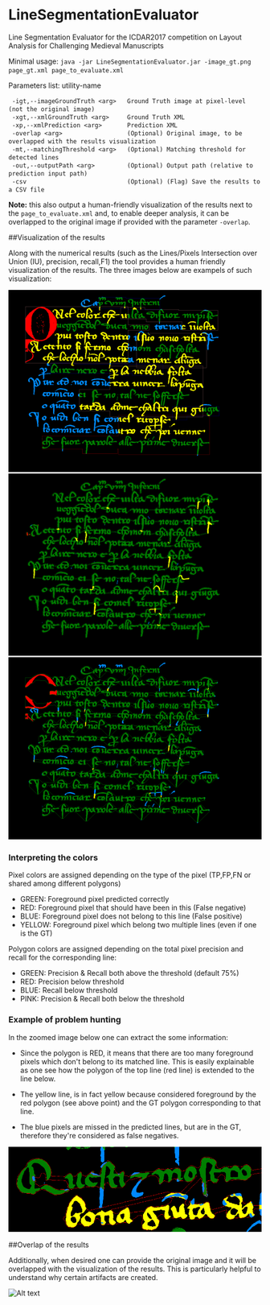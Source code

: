 # LineSegmentationEvaluator
Line Segmentation Evaluator for the ICDAR2017 competition on Layout Analysis for Challenging Medieval Manuscripts

Minimal usage: `java -jar LineSegmentationEvaluator.jar -image_gt.png page_gt.xml page_to_evaluate.xml`

Parameters list: utility-name
```
 -igt,--imageGroundTruth <arg>   Ground Truth image at pixel-level (not the original image)
 -xgt,--xmlGroundTruth <arg>     Ground Truth XML
 -xp,--xmlPrediction <arg>       Prediction XML
 -overlap <arg>                  (Optional) Original image, to be overlapped with the results visualization
 -mt,--matchingThreshold <arg>   (Optional) Matching threshold for detected lines  
 -out,--outputPath <arg>         (Optional) Output path (relative to prediction input path)
 -csv                            (Optional) (Flag) Save the results to a CSV file
 ```
**Note:** this also output a human-friendly visualization of the results next to the `page_to_evaluate.xml` and, to enable deeper analysis, it can be overlapped to the original image if provided with the parameter `-overlap`.  

##Visualization of the results

Along with the numerical results (such as the Lines/Pixels Intersection over Union (IU), precision, recall,F1) 
the tool provides a human friendly visualization of the results. The three images below are exampels of such visualization:  

![Alt text](examples/example_visualization1.png?raw=true)
![Alt text](examples/example_visualization2.png?raw=true)
![Alt text](examples/example_visualization3.png?raw=true)

### Interpreting the colors

Pixel colors are assigned depending on the type of the pixel (TP,FP,FN or shared among different polygons)

- GREEN: Foreground pixel predicted correctly
- RED: Foreground pixel that should have been in this (False negative)
- BLUE: Foreground pixel does not belong to this line (False positive)
- YELLOW: Foreground pixel which belong two multiple lines (even if one is the GT)

Polygon colors are assigned depending on the total pixel precision and recall for the corresponding line:

- GREEN: Precision & Recall both above the threshold (default 75%)
- RED: Precision below threshold 
- BLUE: Recall below threshold 
- PINK: Precision & Recall both below the threshold


### Example of problem hunting

In the zoomed image below one can extract the some information:
 
- Since the polygon is RED, it means that there are too many foreground pixels which don't belong to its matched line.
This is easily explainable as one see how the polygon of the top line (red line) is extended to the line below. 

- The yellow line, is in fact yellow because considered foreground by the red polygon (see above point) and the GT polygon corresponding to that line.

- The blue pixels are missed in the predicted lines, but are in the GT, therefore they're considered as false negatives.

![Alt text](examples/example_visualization_zoom.png?raw=true)

##Overlap of the results

Additionally, when desired one can provide the original image and it will be overlapped with the visualization of the results.
This is particularly helpful to understand why certain artifacts are created. 

![Alt text](examples/example_overlap.png?raw=true)
